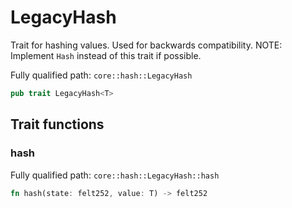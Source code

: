 # LegacyHash

Trait for hashing values. Used for backwards compatibility. NOTE: Implement `Hash` instead of this trait if possible.

Fully qualified path: `core::hash::LegacyHash`

```rust
pub trait LegacyHash<T>
```

## Trait functions

### hash

Fully qualified path: `core::hash::LegacyHash::hash`

```rust
fn hash(state: felt252, value: T) -> felt252
```


